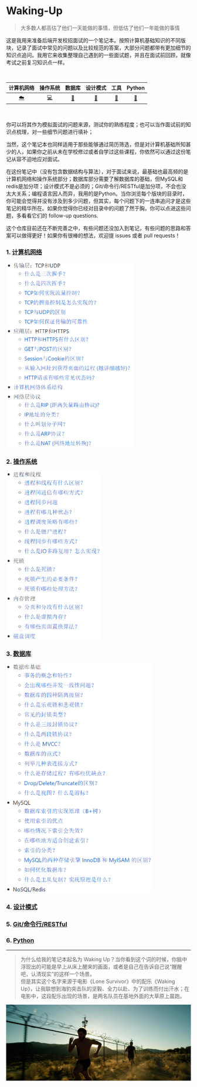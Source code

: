 # Waking-Up

> 大多数人都高估了他们一天能做的事情，但低估了他们一年能做的事情

这是我用来准备后端开发校招面试的一个笔记本。按照计算机基础知识的不同版块，记录了面试中常见的问题以及比较规范的答案，大部分问题都带有更加细节的知识点追问。我用它来收集整理自己遇到的一些面试题，并且在面试前回顾，就像考试之前复习知识点一样。

<br>

|        计算机网络         |          操作系统          |           数据库            |       设计模式        |                工具                |        Python         |
| :----------------------: | :-----------------------: | :-------------------------: | :-------------------: | :--------------------------------: | :-------------------: |
| [:cloud:](#1--计算机网络) | [:computer:](#2--操作系统) | [:floppy_disk:](#2--数据库) | [:art:](#4--设计模式) | [:wrench:](#5--git-命令行-restful) | [:snake:](#6--python) |

</br>

你可以将其作为模拟面试的问题来源，测试你的熟练程度；也可以当作面试前的知识点梳理，对一些细节问题进行填补；

当然，这个笔记本也同样适用于那些能够通过简历筛选，但是对计算机基础所知甚少的人，如果你之前从未在学校修过或者自学过这些课程，你依然可以通过这份笔记从容不迫地应对面试。

在这份笔记中（没有包含数据结构与算法），对于面试来说，最基础也最高频的是计算机网络和操作系统部分；数据库部分需要了解数据库的基础，但MySQL和redis是加分项；设计模式不是必须的；Git/命令行/RESTful是加分项，不会也没太大关系；编程语言因人而异，我用的是Python。当你浏览每个版块的目录时，你可能会觉得并没有涉及到多少问题，但其实，每个问题下的一连串追问才是这些笔记的精华所在。如果你觉得你已经对目录中的问题了然于胸，你可以点进这些问题，多看看它们的 follow-up questions.

这个仓库目前还在不断完善之中，有些问题还没加入到笔记，有些问题的思路和答案可以做得更好！如果你有很棒的想法，欢迎提 issues 或者 pull requests！

### 1. [计算机网络](Computer%20Network.md)

<div>
<img src="_v_images/20191228182911371_900.png" width="350px"></img>
</div>

### 2. [操作系统](Operating%20Systems.md)

<div>
<img src="_v_images/20191228183019711_10018.png" width="260px"></img>
</div>

### 3. [数据库](Database.md)

<div>
<img src="_v_images/20191229101924303_17994.png" width="400px"></img>
</div>

### 4. [设计模式](Design%20Pattern.md)
### 5. [Git/命令行/RESTful](Git-ComdLine-REST.md)
### 6. [Python](Python%20Handbook.md)

------

> 为什么给我的笔记本起名为 Waking Up？当你看到这个词的时候，你脑中浮现出的可能是早上从床上醒来的画面，或者是自己在告诉自己说“醒醒吧，认清现实”的这样一个场景。  
> 但是其实这个名字来源于电影《Lone Survivor》中的配乐《Waking Up》，让我联想到海豹突击队的坚毅、全力以赴、为了训练而付出汗水；在电影中，这段配乐出现的场景，是两名队员在基地外面的大草原上晨跑。

![waking-up](_v_images/20191228182659294_7488.jpg)